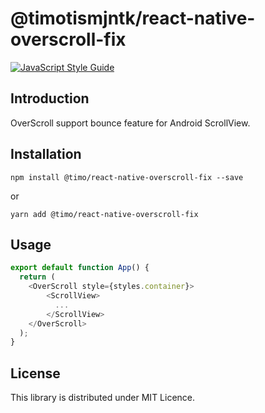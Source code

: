 # @timotismjntk/react-native-overscroll-fix

[![JavaScript Style Guide](https://cdn.rawgit.com/feross/standard/master/badge.svg)](https://github.com/feross/standard)

## Introduction
OverScroll support bounce feature for Android ScrollView.

## Installation
```
npm install @timo/react-native-overscroll-fix --save
```
or
```
yarn add @timo/react-native-overscroll-fix
```

## Usage
``` js
export default function App() {
  return (
    <OverScroll style={styles.container}>
        <ScrollView>
          ...
        </ScrollView>
    </OverScroll>
  );
}
```

## License
This library is distributed under MIT Licence.
